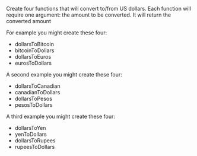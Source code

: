 Create four functions that will convert to/from US dollars. Each function will require one argument: the amount to be converted. It will return the converted amount

For example you might create these four:
- dollarsToBitcoin
- bitcoinToDollars
- dollarsToEuros
- eurosToDollars

A second example you might create these four:
- dollarsToCanadian
- canadianToDollars
- dollarsToPesos
- pesosToDollars

A third example you might create these four:
- dollarsToYen
- yenToDollars
- dollarsToRupees
- rupeesToDollars
